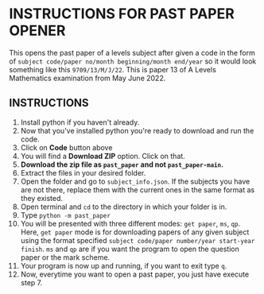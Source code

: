 # INSTRUCTIONS FOR PAST PAPER OPENER

This opens the past paper of a levels subject after given a code in the form of
`subject code/paper no/month beginning/month end/year` so it would look something like this
`9709/13/M/J/22`. This is paper 13 of A Levels Mathematics examination from May June 2022.

## INSTRUCTIONS

1. Install python if you haven't already.
2. Now that you've installed python you're ready to download and run the code.
3. Click on **Code** button above
4. You will find a **Download ZIP** option. Click on that.
5. **Download the zip file as `past_paper` and not `past_paper-main`.**
6. Extract the files in your desired folder.
7. Open the folder and go to `subject_info.json`. If the subjects you have are not there, replace them with the current ones in the same format as they existed.
8. Open terminal and `cd` to the directory in which your folder is in.
9. Type `python -m past_paper`
10. You will be presented with three different modes: `get paper`, `ms`, `qp`.
    Here, `get paper` mode is for downloading papers of any given subject using the format specified `subject code/paper number/year start-year finish`. `ms` and `qp` are if you want the program to open the question paper or the mark scheme.
11. Your program is now up and running, if you want to exit type `q`.
12. Now, everytime you want to open a past paper, you just have execute step 7.
